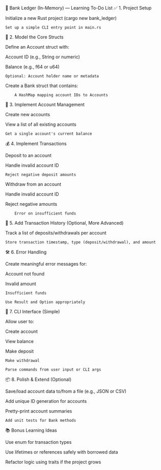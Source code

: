 🧾 Bank Ledger (In-Memory) — Learning To-Do List
✅ 1. Project Setup

Initialize a new Rust project (cargo new bank_ledger)

    Set up a simple CLI entry point in main.rs

🧍 2. Model the Core Structs

Define an Account struct with:

Account ID (e.g., String or numeric)

Balance (e.g., f64 or u64)

    Optional: Account holder name or metadata

Create a Bank struct that contains:

        A HashMap mapping account IDs to Accounts

💸 3. Implement Account Management

Create new accounts

View a list of all existing accounts

    Get a single account's current balance

💰 4. Implement Transactions

Deposit to an account

Handle invalid account ID

    Reject negative deposit amounts

Withdraw from an account

Handle invalid account ID

Reject negative amounts

        Error on insufficient funds

🧪 5. Add Transaction History (Optional, More Advanced)

Track a list of deposits/withdrawals per account

    Store transaction timestamp, type (deposit/withdrawal), and amount

🛠️ 6. Error Handling

Create meaningful error messages for:

Account not found

Invalid amount

    Insufficient funds

    Use Result and Option appropriately

🧼 7. CLI Interface (Simple)

Allow user to:

Create account

View balance

Make deposit

    Make withdrawal

    Parse commands from user input or CLI args

📦 8. Polish & Extend (Optional)

Save/load account data to/from a file (e.g., JSON or CSV)

Add unique ID generation for accounts

Pretty-print account summaries

    Add unit tests for Bank methods

📚 Bonus Learning Ideas

Use enum for transaction types

Use lifetimes or references safely with borrowed data

Refactor logic using traits if the project grows